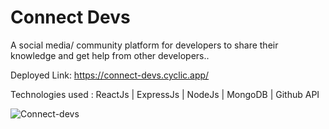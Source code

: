 # Connect Devs

A social media/ community platform for developers to share their knowledge and get help from other developers..

Deployed Link: https://connect-devs.cyclic.app/

Technologies used : ReactJs | ExpressJs | NodeJs | MongoDB | Github API



![Connect-devs](https://user-images.githubusercontent.com/61664827/137029713-e9be6e71-3da6-45b5-aa65-afbb9e0a1533.png)
